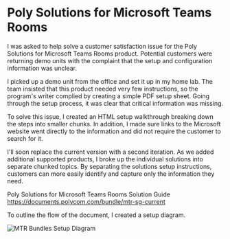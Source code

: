 # Poly Solutions for Microsoft Teams Rooms

I was asked to help solve a customer satisfaction issue for the Poly Solutions for Microsoft Teams Rooms product. Potential customers were returning demo units with the complaint that the setup and configuration information was unclear.

I picked up a demo unit from the office and set it up in my home lab. The team insisted that this product needed very few instructions, so the program's writer complied by creating a simple PDF setup sheet. Going through the setup process, it was clear that critical information was missing.

To solve this issue, I created an HTML setup walkthrough breaking down the steps into smaller chunks. In addition, I made sure links to the Microsoft website went directly to the information and did not require the customer to search for it.

I'll soon replace the current version with a second iteration. As we added additional supported products, I broke up the individual solutions into separate chunked topics. By separating the solutions setup instructions, customers can more easily identify and capture only the information they need.

Poly Solutions for Microsoft Teams Rooms Solution Guide
https://documents.polycom.com/bundle/mtr-sg-current

To outline the flow of the document, I created a setup diagram.

![MTR Bundles Setup Diagram](https://chriskpeterson.github.io/vuepress2/public/MTR-diagram.PNG)
